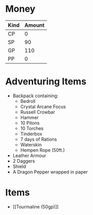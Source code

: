 # Money
| Kind | Amount |
| ---- | ------ |
| CP   | 0      |
| SP   | 90     |
| GP   | 110    |
| PP   | 0      | 

# Adventuring Items
- Backpack containing:
	- Bedroll
	- Crystal Arcane Focus
	- Russell Crowbar
	- Hammer
	- 10 Pitons
	- 10 Torches
	- Tinderbox
	- 7 days of Rations
	- Waterskin
	- Hempen Rope (50ft.)
- Leather Armour
- 2 Daggers
- Shield
- A Dragon Pepper wrapped in paper

# Items
- [[Tourmaline (50gp)]]